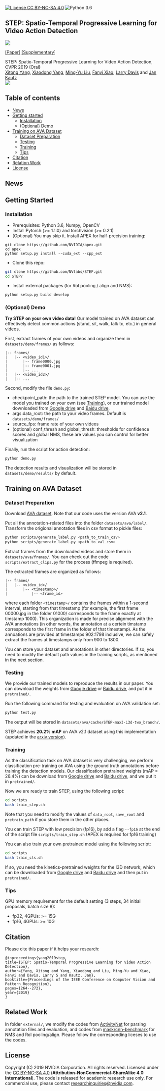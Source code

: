 [![License CC BY-NC-SA 4.0](https://img.shields.io/badge/license-CC4.0-blue.svg)](https://raw.githubusercontent.com/nvlabs/SPADE/master/LICENSE.md)
![Python 3.6](https://img.shields.io/badge/python-3.6-green.svg)

## STEP: Spatio-Temporal Progressive Learning for Video Action Detection
![](teaser.jpg)

[[Paper]](http://openaccess.thecvf.com/content_CVPR_2019/papers/Yang_STEP_Spatio-Temporal_Progressive_Learning_for_Video_Action_Detection_CVPR_2019_paper.pdf) [[Supplementary]](http://xiaodongyang.org/publications/papers/step-supp-cvpr19.pdf)

STEP: Spatio-Temporal Progressive Learning for Video Action Detection, CVPR 2019 (Oral) <br>
[Xitong Yang](http://users.umiacs.umd.edu/~xyang35/), [Xiaodong Yang](https://xiaodongyang.org/), [Ming-Yu Liu](http://mingyuliu.net/), [Fanyi Xiao](http://fanyix.cs.ucdavis.edu/), [Larry Davis](https://www.cs.umd.edu/people/lsdavis) and [Jan Kautz](http://jankautz.com/) <br>
![](example.gif)

## Table of contents
* [News](#news)
* [Getting started](#getting-started)
    * [Installation](#installation)
    * [(Optional) Demo](#(optional)-demo)
* [Training on AVA Dataset](#training-on-ava-dataset)
    * [Dataset Preparation](#dataset-preparation)
    * [Testing](#testing)
    * [Training](#training)
    * [Tips](#tips)
* [Citation](#citation)
* [Relation Work](#relation-work)
* [License](#license)

## News

## Getting Started
### Installation
- Prerequisites: Python 3.6, Numpy, OpenCV
- Install Pytorch (>= 1.1.0) and torchvision (>= 0.2.1)
- (Optional) You may skip it. Install APEX for half-precision training:
```
git clone https://github.com/NVIDIA/apex.git
cd apex
python setup.py install --cuda_ext --cpp_ext
```
- Clone this repo:
```bash
git clone https://github.com/NVlabs/STEP.git
cd STEP/
```
- Install external packages (for RoI pooling / align and NMS):
```bash
python setup.py build develop
```

### (Optional) Demo
**Try STEP on your own video data!** Our model trained on AVA dataset can effectively detect common actions (stand, sit, walk, talk to, etc.) in general videos.

First, extract frames of your own videos and organize them in `datasets/demo/frames/` as follows:
```
|-- frames/
|   |-- <video_id1>/
|       |-- frame0000.jpg
|       |-- frame0001.jpg
|       |-- ...
|   |-- <video_id2>/
|   |-- ...
```

Second, modify the file `demo.py`:
- checkpoint\_path: the path to the trained STEP model. You can use the model you trained on your own (see [Training](#trainingkkkkkkkkkkkkj)), or our trained model downloaded from [Google drive](https://drive.google.com/file/d/11Lx7MqmmZFep9Sf_QA98gulK4i5QJ-H4/view?usp=sharing) and [Baidu drive]().
- args.data\_root: the path to your video frames. Default is `datasets/demo/frames/`
- source\_fps: frame rate of your own videos
- (optional) conf\_thresh and global\_thresh: thresholds for confidence scores and global NMS, these are values you can control for better visualization

Finally, run the script for action detection:
```bash
python demo.py
```
The detection results and visualization will be stored in `datasets/demo/results/` by default.

## Training on AVA Dataset
### Dataset Preparation
Download [AVA dataset](https://research.google.com/ava/download.html). Note that our code uses the version AVA **v2.1**.

Put all the annotation-related files into the folder `datasets/ava/label/`. Transform the origional annotation files in csv format to pickle files:
```bash
python scripts/generate_label.py <path_to_train_csv>
python scripts/generate_label.py <path_to_val_csv>
```

Extract frames from the downloaded videos and store them in `datasets/ava/frames/`. You can check out the code `scripts/extract_clips.py` for the process (ffmpeg is required). 

The extracted frames are organized as follows:
```
|-- frames/
|   |-- <video_id>/
|       |-- <timestamp>/ 
|           |-- <frame_id>
```
where each folder `<timestamp>/` contains the frames within a 1-second interval, starting from that timestamp (for example, the first frame 00000.jpg in the folder 01000/ corresponds to the frame exactly at timstamp 1000). This organization is made for precise alignment with the AVA annotations (in other words, the annotation at a certein timstamp corresponds to the first frame in the folder of that timestamp). As the annoations are provided at timestamps 902:1798 inclusive, we can safely extract the frames at timestamps only from 900 to 1800.

You can store your dataset and annotations in other directories. If so, you need to modify the default path values in the training scripts, as mentioned in the next section.

### Testing
We provide our trained models to reproduce the results in our paper. You can download the weights from [Google drive](https://drive.google.com/file/d/11Lx7MqmmZFep9Sf_QA98gulK4i5QJ-H4/view?usp=sharing) or [Baidu drive](), and put it in `pretrained/`.

Run the following command for testing and evaluation on AVA validation set:
```bash
python test.py
```
The output will be stored in `datasets/ava/cache/STEP-max3-i3d-two_branch/`.

STEP achieves **20.2% mAP** on AVA v2.1 dataset using this implementation (updated in the [arxiv version]()).

### Training
As the classification task on AVA dataset is very challenging, we perform classification pre-training on AVA using the ground truth annotations before training the detection models. Our classification pretrained weights (mAP = 26.4%) can be download from [Google drive](https://drive.google.com/file/d/1ml1M87IHFBuax-sY_KYKCy509IawtuH2/view?usp=sharing) and [Baidu drive](), and we put it in `pretrained/`.

Now we are ready to train STEP, using the following script:
```bash
cd scripts
bash train_step.sh
```
Note that you need to modify the values of `data_root`, `save_root` and `pretrain_path` if you store them in the other places.

You can train STEP with low precision (fp16), by add a flag `--fp16` at the end of the script file `scripts/train_step.sh` (APEX is required for fp16 training)

You can also train your own pretrained model using the following script:
```bash
cd scripts
bash train_cls.sh
```
If so, you need the kinetics-pretrained weights for the I3D network, which can be downloaded from [Google drive](https://drive.google.com/file/d/18dCg3-s86cjyCEgaPzFgP9z5Sp-K5yYS/view?usp=sharing) and [Baidu drive]() and then put in `pretrained/`.

### Tips
GPU memory requirement for the default setting (3 steps, 34 initial proposals, batch size 8):
- fp32, 4GPUs: >= 15G
- fp16, 4GPUs: >= 10G


## Citation
Please cite this paper if it helps your research:
```
@inproceedings{yang2019step,
title={STEP: Spatio-Temporal Progressive Learning for Video Action Detection},
author={Yang, Xitong and Yang, Xiaodong and Liu, Ming-Yu and Xiao, Fanyi and Davis, Larry S and Kautz, Jan},
booktitle={Proceedings of the IEEE Conference on Computer Vision and Pattern Recognition},
pages={264--272},
year={2019}
}
```

## Related Work
In folder `external/`, we modify the codes from [ActivityNet](https://github.com/activitynet/ActivityNet) for parsing annotation files and evaluation, and codes from [maskrcnn-benchmark](https://github.com/facebookresearch/maskrcnn-benchmark) for NMS and RoI pooling/align.
Please follow the corresponding liceses to use the codes.

## License
Copyright (C) 2019 NVIDIA Corporation. All rights reserved. Licensed under the [CC BY-NC-SA 4.0](https://creativecommons.org/licenses/by-nc-sa/4.0/legalcode) (**Attribution-NonCommercial-ShareAlike 4.0 International**). The code is released for academic research use only. For commercial use, please contact [researchinquiries@nvidia.com](researchinquiries@nvidia.com).
